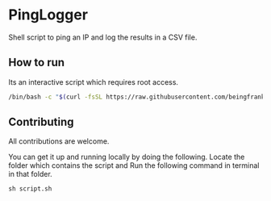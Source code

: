 # PingLogger

Shell script to ping an IP and log the results in a CSV file.


## How to run

Its an interactive script which requires root access. 

```bash
/bin/bash -c "$(curl -fsSL https://raw.githubusercontent.com/beingfranklin/PingLogger/main/ping.sh)"
```
## Contributing

All contributions are welcome.

You can get it up and running locally by doing the following. Locate the folder which contains the script and Run the following command in terminal in that folder.

`sh script.sh`
